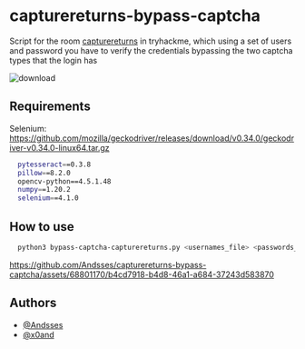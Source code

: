 # capturereturns-bypass-captcha
Script for the room  [capturereturns](https://tryhackme.com/r/room/capturereturns) in tryhackme, which using a set of users and password you have to verify the credentials bypassing the two captcha types that the login has

![download](https://github.com/Andsses/capturereturns-bypass-captcha/assets/68801170/d7688fa3-c50b-4832-8f92-8b8c4a97d87c)

## Requirements

Selenium: https://github.com/mozilla/geckodriver/releases/download/v0.34.0/geckodriver-v0.34.0-linux64.tar.gz

```bash
  pytesseract==0.3.8
  pillow==8.2.0
  opencv-python==4.5.1.48
  numpy==1.20.2
  selenium==4.1.0
```

## How to use

```bash
  python3 bypass-captcha-capturereturns.py <usernames_file> <passwords_file> <url>
```



https://github.com/Andsses/capturereturns-bypass-captcha/assets/68801170/b4cd7918-b4d8-46a1-a684-37243d583870



## Authors

- [@Andsses](https://github.com/Andsses?tab=repositories)
- [@x0and](https://web.telegram.org/k/#@x0andy)
